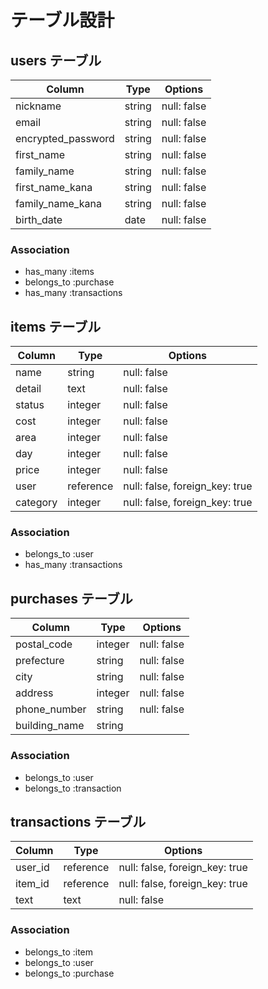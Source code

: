 # テーブル設計

## users テーブル

| Column             | Type    | Options     |
| ------------------ | ------- | ----------- |
| nickname           | string  | null: false |
| email              | string  | null: false |
| encrypted_password | string  | null: false |
| first_name         | string  | null: false |
| family_name        | string  | null: false |
| first_name_kana    | string  | null: false |
| family_name_kana   | string  | null: false |
| birth_date         | date    | null: false |


### Association

- has_many :items
- belongs_to :purchase
- has_many :transactions


## items テーブル

| Column   | Type      | Options                        |
| -------- | --------- | ------------------------------ |
| name     | string    | null: false                    |
| detail   | text      | null: false                    |
| status   | integer   | null: false                    |
| cost     | integer   | null: false                    |
| area     | integer   | null: false                    |
| day      | integer   | null: false                    |
| price    | integer   | null: false                    |
| user     | reference | null: false, foreign_key: true |
| category | integer   | null: false, foreign_key: true |

### Association

- belongs_to :user
- has_many :transactions


## purchases テーブル

| Column        | Type    | Options     |
| ------------- | ------- | ----------- |
| postal_code   | integer | null: false |
| prefecture    | string  | null: false |
| city          | string  | null: false |
| address       | integer | null: false |
| phone_number  | string  | null: false |
| building_name | string  |             |

### Association

- belongs_to :user
- belongs_to :transaction

## transactions テーブル

| Column  | Type       | Options                       |
| --------| ---------- | ----------------------------- |
| user_id | reference  | null: false, foreign_key: true|
| item_id | reference  | null: false, foreign_key: true|
| text    | text       | null: false                   |

### Association

- belongs_to :item
- belongs_to :user
- belongs_to :purchase
